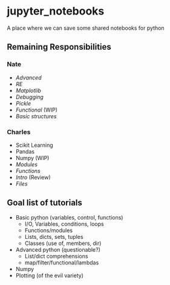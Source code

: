 # jupyter_notebooks
A place where we can save some shared notebooks for python

## Remaining Responsibilities

### Nate
* _Advanced_
* _RE_
* _Matplotlib_
* _Debugging_
* _Pickle_
* _Functional_ (WIP)
* _Basic structures_

### Charles
* Scikit Learning
* Pandas
* Numpy (WIP)
* _Modules_
* _Functions_
* _Intro_ (Review)
* _Files_

## Goal list of tutorials

* Basic python (variables, control, functions)
  * I/O, Variables, conditions, loops
  * Functions/modules
  * Lists, dicts, sets, tuples
  * Classes (use of, members, dir)
* Advanced python (questionable?)
  * List/dict comprehensions
  * map/filter/functional/lambdas
* Numpy
* Plotting (of the evil variety)
